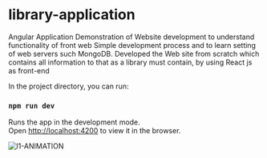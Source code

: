 # library-application
Angular Application
Demonstration of Website development to understand functionality of front web Simple development process and to learn setting of web servers such MongoDB. Developed the Web site from scratch which contains all information to that as a library must contain, by using React js as front-end


In the project directory, you can run:

### `npm run dev`

Runs the app in the development mode.<br>
Open [http://localhost:4200](http://localhost:4200) to view it in the browser.

![l1-ANIMATION](https://user-images.githubusercontent.com/52202834/91639708-25b56580-ea36-11ea-8a6d-a210e93ff0ff.gif)
